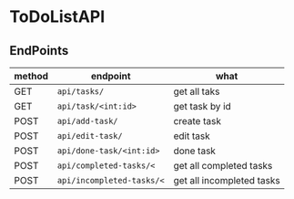 # ToDoListAPI

## EndPoints

| method | endpoint | what|
|--------|----------|-----|
| GET  | `api/tasks/` | get all taks|
| GET  | `api/task/<int:id>` | get task by id|
| POST | `api/add-task/` | create task|
| POST | `api/edit-task/` | edit task|
| POST | `api/done-task/<int:id>` | done task|
| POST | `api/completed-tasks/<` | get all completed tasks|
| POST | `api/incompleted-tasks/<` | get all incompleted tasks|
